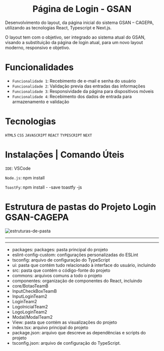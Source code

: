 <h1 align="center"> Página de Login - GSAN</h1>

Desenvolvimento do layout, da página inicial do sistema GSAN – CAGEPA, utilizando as tecnologias React, Typescript e Next.js. 

O layout tem com o objetivo, ser integrado ao sistema atual do GSAN, visando a substituição da página de login atual, para um novo layout moderno, responsivo e objetivo.


# Funcionalidades

- `Funcionalidade 1`: Recebimento de e-mail e senha do usuário
- `Funcionalidade 2`: Validação previa das entradas das informações
- `Funcionalidade 3`: Responsividade da página para dispositivos móveis
- `Funcionalidade 4`: Recebimento dos dados de entrada para armazenamento e validação


# Tecnologias

`HTML5`
`CSS`
`JAVASCRIPT`
`REACT`
`TYPESCRIPT`
`NEXT`


# Instalações | Comando Úteis

`IDE`: VSCode

`Node.js`: npm install

`ToastFy`: npm install - -save toastfy -js


# Estrutura de pastas do Projeto Login GSAN-CAGEPA
							
![estruturas-de-pasta](https://user-images.githubusercontent.com/64747956/226038900-a66a9b3f-456a-42e4-9dd3-43ec70f78bbc.png)

---------------------------------------------------------------------------
---------------------------------------------------------------------------


<ul>
    <li>packages: packages: pasta principal do projeto</li>
    <li>eslint-config-custom: configurações personalizadas do ESLint</li>
    <li>tsconfig: arquivo de configuração do TypeScript</li>
    <li>ui: pasta que contém tudo relacionado à interface do usuário, incluindo</li>
    <li>src: pasta que contém o código-fonte do projeto</li>
    <li>commons: arquivos comuns a todo o projeto</li>
    <li>componentes:  organização de componentes do React, incluindo</li>
    <li>core/BotaoTeamB</li>
    <li>InputCheckBoxTeamB</li>
    <li>InputLoginTeam2</li>
    <li>LoginTeam2</li>
    <li>LogoInicialTeam2</li>
    <li>LogoLoginTeam2</li>
    <li>Modal/ModalTeam2</li>
    <li>View: pasta que contém as visualizações do projeto</li>
    <li>index.tsx: arquivo principal do projeto</li>
    <li>package.json: arquivo que descreve as dependências e scripts do projeto</li>
    <li>tsconfig.json: arquivo de configuração do TypeScript.</li>
</ul>
